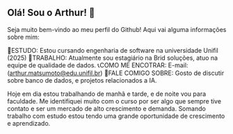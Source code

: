 ## Olá! Sou o Arthur! 👋 

Seja muito bem-vindo ao meu perfil do Github! Aqui vai alguma informações sobre mim:

🚀ESTUDO: Estou cursando engenharia de software na universidade Unifil (2025)
🌱TRABALHO: Atualmente sou estagiário na Brid soluções, atuo na equipe de qualidade de dados.
📞COMO ME ENCOTRAR: E-mail: (arthur.matsumoto@edu.unifil.br) 
💬FALE COMIGO SOBRE: Gosto de discutir sobre banco de dados, e projetos relacionados a IA.


Hoje em dia estou trabalhando de manhã e tarde, e de noite vou para faculdade. Me identifiquei muito com o curso por ser algo que sempre tive contato e ser um mercado de alto crescimento e demanda. Somando trabalho com estudo estou tendo uma grande oportunidade de crescimento e aprendizado.
